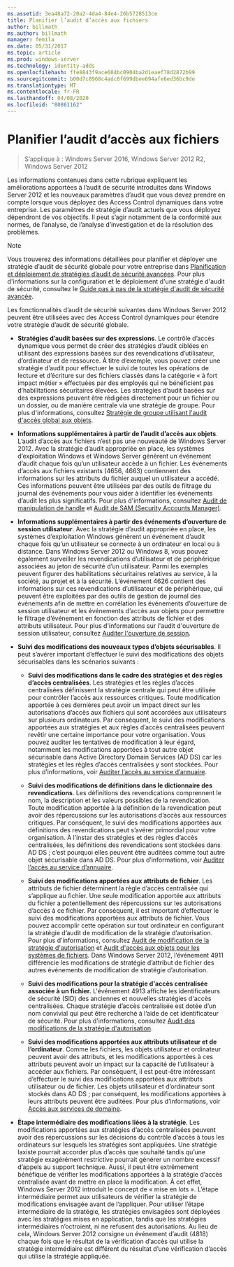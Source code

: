 ```yaml
---
ms.assetid: 3ea48a72-20a2-4da4-84e4-26b5728513ce
title: Planifier l’audit d’accès aux fichiers
author: billmath
ms.author: billmath
manager: femila
ms.date: 05/31/2017
ms.topic: article
ms.prod: windows-server
ms.technology: identity-adds
ms.openlocfilehash: ffe8843f9ace604bc0904ba2d1eaef78d2872b99
ms.sourcegitcommit: b00d7c8968c4adc8f699dbee694afe6ed36bc9de
ms.translationtype: MT
ms.contentlocale: fr-FR
ms.lasthandoff: 04/08/2020
ms.locfileid: "80861162"
---
```

# <a name="plan-for-file-access-auditing"></a>Planifier l’audit d’accès aux fichiers

>S’applique à : Windows Server 2016, Windows Server 2012 R2, Windows Server 2012

Les informations contenues dans cette rubrique expliquent les améliorations apportées à l’audit de sécurité introduites dans Windows Server 2012 et les nouveaux paramètres d’audit que vous devez prendre en compte lorsque vous déployez des Access Control dynamiques dans votre entreprise. Les paramètres de stratégie d’audit actuels que vous déployez dépendront de vos objectifs. Il peut s’agir notamment de la conformité aux normes, de l’analyse, de l’analyse d’investigation et de la résolution des problèmes.  
  
> [!NOTE]  
> Vous trouverez des informations détaillées pour planifier et déployer une stratégie d’audit de sécurité globale pour votre entreprise dans [Planification et déploiement de stratégies d’audit de sécurité avancées](https://go.microsoft.com/fwlink/?LinkID=191139). Pour plus d'informations sur la configuration et le déploiement d'une stratégie d'audit de sécurité, consultez le [Guide pas à pas de la stratégie d'audit de sécurité avancée](https://go.microsoft.com/fwlink/?LinkID=191141).  
  
Les fonctionnalités d’audit de sécurité suivantes dans Windows Server 2012 peuvent être utilisées avec des Access Control dynamiques pour étendre votre stratégie d’audit de sécurité globale.  
  
-   **Stratégies d’audit basées sur des expressions**. Le contrôle d’accès dynamique vous permet de créer des stratégies d’audit ciblées en utilisant des expressions basées sur des revendications d’utilisateur, d’ordinateur et de ressource. À titre d’exemple, vous pouvez créer une stratégie d’audit pour effectuer le suivi de toutes les opérations de lecture et d’écriture sur des fichiers classés dans la catégorie « à fort impact métier » effectuées par des employés qui ne bénéficient pas d’habilitations sécuritaires élevées. Les stratégies d’audit basées sur des expressions peuvent être rédigées directement pour un fichier ou un dossier, ou de manière centrale via une stratégie de groupe. Pour plus d'informations, consultez [Stratégie de groupe utilisant l'audit d'accès global aux objets](https://go.microsoft.com/fwlink/?LinkId=241498).  
  
-   **Informations supplémentaires à partir de l’audit d’accès aux objets**. L’audit d’accès aux fichiers n’est pas une nouveauté de Windows Server 2012. Avec la stratégie d’audit appropriée en place, les systèmes d’exploitation Windows et Windows Server génèrent un événement d’audit chaque fois qu’un utilisateur accède à un fichier. Les événements d’accès aux fichiers existants (4656, 4663) contiennent des informations sur les attributs du fichier auquel un utilisateur a accédé. Ces informations peuvent être utilisées par des outils de filtrage du journal des événements pour vous aider à identifier les événements d’audit les plus significatifs. Pour plus d'informations, consultez [Audit de manipulation de handle](https://technet.microsoft.com//library/dd772626(WS.10).aspx) et [Audit de SAM (Security Accounts Manager)](https://go.microsoft.com/fwlink/?LinkId=241501).  
  
-   **Informations supplémentaires à partir des événements d’ouverture de session utilisateur**. Avec la stratégie d’audit appropriée en place, les systèmes d’exploitation Windows génèrent un événement d’audit chaque fois qu’un utilisateur se connecte à un ordinateur en local ou à distance. Dans Windows Server 2012 ou Windows 8, vous pouvez également surveiller les revendications d’utilisateur et de périphérique associées au jeton de sécurité d’un utilisateur. Parmi les exemples peuvent figurer des habilitations sécuritaires relatives au service, à la société, au projet et à la sécurité. L’événement 4626 contient des informations sur ces revendications d’utilisateur et de périphérique, qui peuvent être exploitées par des outils de gestion de journal des événements afin de mettre en corrélation les événements d’ouverture de session utilisateur et les événements d’accès aux objets pour permettre le filtrage d’événement en fonction des attributs de fichier et des attributs utilisateur. Pour plus d'informations sur l'audit d'ouverture de session utilisateur, consultez [Auditer l'ouverture de session](https://go.microsoft.com/fwlink/?LinkId=241502).  
  
-   **Suivi des modifications des nouveaux types d’objets sécurisables**. Il peut s’avérer important d’effectuer le suivi des modifications des objets sécurisables dans les scénarios suivants :  
  
    -   **Suivi des modifications dans le cadre des stratégies et des règles d’accès centralisées**. Les stratégies et les règles d’accès centralisées définissent la stratégie centrale qui peut être utilisée pour contrôler l’accès aux ressources critiques. Toute modification apportée à ces dernières peut avoir un impact direct sur les autorisations d’accès aux fichiers qui sont accordées aux utilisateurs sur plusieurs ordinateurs. Par conséquent, le suivi des modifications apportées aux stratégies et aux règles d’accès centralisées peuvent revêtir une certaine importance pour votre organisation. Vous pouvez auditer les tentatives de modification à leur égard, notamment les modifications apportées à tout autre objet sécurisable dans Active Directory Domain Services (AD DS) car les stratégies et les règles d’accès centralisées y sont stockées. Pour plus d’informations, voir [Auditer l’accès au service d’annuaire](https://technet.microsoft.com/library/dd941618(WS.10).aspx).  
  
    -   **Suivi des modifications de définitions dans le dictionnaire des revendications**. Les définitions des revendications comprennent le nom, la description et les valeurs possibles de la revendication. Toute modification apportée à la définition de la revendication peut avoir des répercussions sur les autorisations d’accès aux ressources critiques. Par conséquent, le suivi des modifications apportées aux définitions des revendications peut s’avérer primordial pour votre organisation. À l’instar des stratégies et des règles d’accès centralisées, les définitions des revendications sont stockées dans AD DS ; c’est pourquoi elles peuvent être auditées comme tout autre objet sécurisable dans AD DS. Pour plus d’informations, voir [Auditer l’accès au service d’annuaire](https://technet.microsoft.com/library/dd941618(WS.10).aspx).  
  
    -   **Suivi des modifications apportées aux attributs de fichier**. Les attributs de fichier déterminent la règle d’accès centralisée qui s’applique au fichier. Une seule modification apportée aux attributs du fichier a potentiellement des répercussions sur les autorisations d’accès à ce fichier. Par conséquent, il est important d’effectuer le suivi des modifications apportées aux attributs de fichier. Vous pouvez accomplir cette opération sur tout ordinateur en configurant la stratégie d’audit de modification de la stratégie d’autorisation. Pour plus d'informations, consultez [Audit de modification de la stratégie d'autorisation](https://go.microsoft.com/fwlink/?LinkId=241504) et [Audit d'accès aux objets pour les systèmes de fichiers](https://go.microsoft.com/fwlink/?LinkId=241505). Dans Windows Server 2012, l’événement 4911 différencie les modifications de stratégie d’attribut de fichier des autres événements de modification de stratégie d’autorisation.  
  
    -   **Suivi des modifications pour la stratégie d'accès centralisée associée à un fichier.** L'événement 4913 affiche les identificateurs de sécurité (SID) des anciennes et nouvelles stratégies d'accès centralisées. Chaque stratégie d’accès centralisée est dotée d’un nom convivial qui peut être recherché à l’aide de cet identificateur de sécurité. Pour plus d'informations, consultez [Audit des modifications de la stratégie d'autorisation](https://go.microsoft.com/fwlink/?LinkId=241504).  
  
    -   **Suivi des modifications apportées aux attributs utilisateur et de l’ordinateur**. Comme les fichiers, les objets utilisateur et ordinateur peuvent avoir des attributs, et les modifications apportées à ces attributs peuvent avoir un impact sur la capacité de l’utilisateur à accéder aux fichiers. Par conséquent, il est peut-être intéressant d’effectuer le suivi des modifications apportées aux attributs utilisateur ou de fichier. Les objets utilisateur et d’ordinateur sont stockés dans AD DS ; par conséquent, les modifications apportées à leurs attributs peuvent être auditées. Pour plus d’informations, voir [Accès aux services de domaine](https://go.microsoft.com/fwlink/?LinkId=241508).  
  
-   **Étape intermédiaire des modifications liées à la stratégie**. Les modifications apportées aux stratégies d’accès centralisées peuvent avoir des répercussions sur les décisions du contrôle d’accès à tous les ordinateurs sur lesquels les stratégies sont appliquées. Une stratégie laxiste pourrait accorder plus d’accès que souhaité tandis qu’une stratégie exagérément restrictive pourrait générer un nombre excessif d’appels au support technique. Aussi, il peut être extrêmement bénéfique de vérifier les modifications apportées à la stratégie d’accès centralisée avant de mettre en place la modification. À cet effet, Windows Server 2012 introduit le concept de « mise en lots ». L’étape intermédiaire permet aux utilisateurs de vérifier la stratégie de modifications envisagée avant de l’appliquer. Pour utiliser l’étape intermédiaire de la stratégie, les stratégies envisagées sont déployées avec les stratégies mises en application, tandis que les stratégies intermédiaires n’octroient, ni ne refusent des autorisations. Au lieu de cela, Windows Server 2012 consigne un événement d’audit (4818) chaque fois que le résultat de la vérification d’accès qui utilise la stratégie intermédiaire est différent du résultat d’une vérification d’accès qui utilise la stratégie appliquée.  
  


